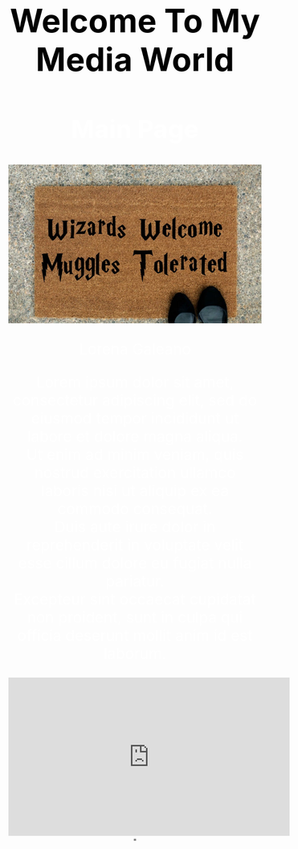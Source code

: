 <head>
<title>My First Site</title>
<style media="screen">
  p {font-size: 30px; color:white}
 h1 {font-size: 64px; color:black}
 h2 {font-size: 50px; color:white}
body {background-image: url(wip.jpg); text-align: center}

</style>
</head>

<body>
  <h1>Welcome To My Media World</h1>
<h2>Main Page</h2>
<img src="ww.jpg" alt="beware" <br>
    <p>Lorena Galeano</p>
  <p>Lorem ipsum dolor sit amet, consectetur adipiscing elit, sed do eiusmod tempor incididunt ut labore et dolore magna aliqua. <br>
    Ut enim ad minim veniam, quis nostrud exercitation ullamco laboris nisi ut aliquip ex ea commodo consequat.<br>
     Duis aute irure dolor in reprehenderit in voluptate velit esse cillum dolore eu fugiat nulla pariatur. <br> Excepteur sint occaecat cupidatat non proident, sunt in culpa qui officia deserunt mollit anim id est laborum.</p>
  <iframe width="560" height="315" src="https://www.youtube.com/embed/kDeE56UwFdQ" frameborder="0" allow="accelerometer; autoplay; encrypted-media; gyroscope; picture-in-picture" allowfullscreen></iframe> "
</body>
